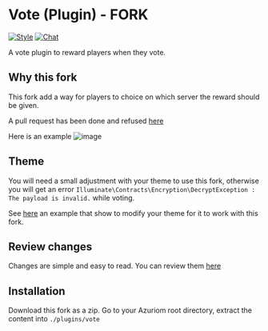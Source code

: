 # Vote (Plugin) - FORK 

[![Style](https://github.styleci.io/repos/237491397/shield)](https://github.styleci.io/repos/237491397)
[![Chat](https://img.shields.io/discord/625774284823986183?color=5865f2&label=Discord&logo=discord&logoColor=fff&style=flat-square)](https://azuriom.com/discord)

A vote plugin to reward players when they vote.

## Why this fork

This fork add a way for players to choice on which server the reward should be given. 

A pull request has been done and refused [here](https://github.com/Azuriom/Plugin-Vote/pull/22)

Here is an example
![image](https://user-images.githubusercontent.com/74878280/126628099-58560bf9-a186-4aee-a1c5-f3df7bddbe9c.png)

## Theme

You will need a small adjustment with your theme to use this fork, otherwise
you will get an error `Illuminate\Contracts\Encryption\DecryptException : The payload is invalid.` while voting.

See [here](https://github.com/Azuriom/Plugin-Vote/compare/master...magrigry:multi-server/1.x?expand=1#diff-e6a72274bd2be1ba8cf26cb930f07d9c65cf4329bfc5f832779d8be3129ea3c6) 
an example that show to modify your theme for it to work with this fork.

## Review changes
Changes are simple and easy to read. You can review them [here](https://github.com/Azuriom/Plugin-Vote/compare/master...magrigry:multi-server/1.x?expand=1)

## Installation

Download this fork as a zip. Go to your Azuriom root directory, extract the content into `./plugins/vote` 
